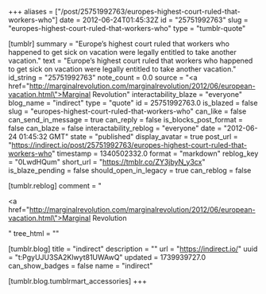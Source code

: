 +++
aliases = ["/post/25751992763/europes-highest-court-ruled-that-workers-who"]
date = 2012-06-24T01:45:32Z
id = "25751992763"
slug = "europes-highest-court-ruled-that-workers-who"
type = "tumblr-quote"

[tumblr]
summary = "Europe’s highest court ruled that workers who happened to get sick on vacation were legally entitled to take another vacation."
text = "Europe’s highest court ruled that workers who happened to get sick on vacation were legally entitled to take another vacation."
id_string = "25751992763"
note_count = 0.0
source = "<a href=\"http://marginalrevolution.com/marginalrevolution/2012/06/european-vacation.html\">Marginal Revolution</a>"
interactability_blaze = "everyone"
blog_name = "indirect"
type = "quote"
id = 25751992763.0
is_blazed = false
slug = "europes-highest-court-ruled-that-workers-who"
can_like = false
can_send_in_message = true
can_reply = false
is_blocks_post_format = false
can_blaze = false
interactability_reblog = "everyone"
date = "2012-06-24 01:45:32 GMT"
state = "published"
display_avatar = true
post_url = "https://indirect.io/post/25751992763/europes-highest-court-ruled-that-workers-who"
timestamp = 1340502332.0
format = "markdown"
reblog_key = "0LwdHQum"
short_url = "https://tmblr.co/ZY3jbyN_y3cx"
is_blaze_pending = false
should_open_in_legacy = true
can_reblog = false

[tumblr.reblog]
comment = "<p><a href=\"http://marginalrevolution.com/marginalrevolution/2012/06/european-vacation.html\">Marginal Revolution</a></p>"
tree_html = ""

[tumblr.blog]
title = "indirect"
description = ""
url = "https://indirect.io/"
uuid = "t:PgyUJU3SA2Klwyt81UWAwQ"
updated = 1739939727.0
can_show_badges = false
name = "indirect"

[tumblr.blog.tumblrmart_accessories]
+++
